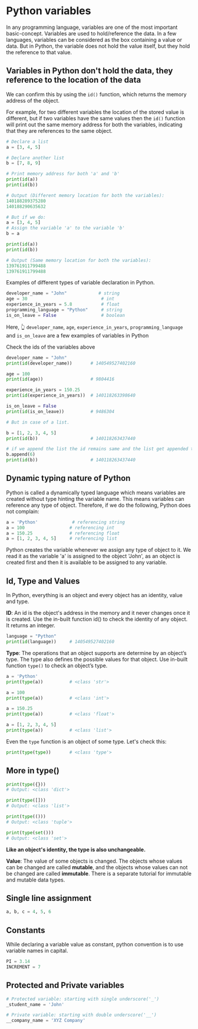 # Python variables

In any programming language, variables are one of the most important basic-concept. Variables are used to hold/reference the data. In a few languages, variables can be considered as the box containing a value or data. But in Python, the variable does not hold the value itself, but they hold the reference to that value.

## Variables in Python don't hold the data, they reference to the location of the data

We can confirm this by using the `id()` function, which returns the memory address of the object.

For example, for two different variables the location of the stored value is different, but if two variables have the same values then the `id()` function will print out the same memory address for both the variables, indicating that they are references to the same object.

```python
# Declare a list
a = [3, 4, 5]

# Declare another list
b = [7, 8, 9]

# Print memory address for both 'a' and 'b'
print(id(a))
print(id(b))

# Output (Different memory location for both the variables):
140188289375280
140188290635632

# But if we do:
a = [3, 4, 5]
# Assign the variable 'a' to the variable 'b'
b = a

print(id(a))
print(id(b))

# Output (Same memory location for both the variables):
139761911799488
139761911799488

```

Examples of different types of variable declaration in Python.

```python
developer_name = "John"            # string
age = 30                            # int
experience_in_years = 5.8           # float
programming_language = "Python"     # string
is_on_leave = False                 # boolean
```

Here, 👆 `developer_name`, `age`, `experience_in_years`, `programming_language` and `is_on_leave` are a few examples of variables in Python

Check the ids of the variables above

```python
developer_name = "John"
print(id(developer_name))       # 140549527402160

age = 100
print(id(age))                  # 9804416

experience_in_years = 150.25
print(id(experience_in_years))  # 140118263398640

is_on_leave = False
print(id(is_on_leave))          # 9486304

# But in case of a list.

b = [1, 2, 3, 4, 5]
print(id(b))                    # 140118263437440

# if we append the list the id remains same and the list get appended to the same memory location
b.append(6)
print(id(b))                    # 140118263437440
```

## Dynamic typing nature of Python

Python is called a dynamically typed language which means variables are created without type hinting the variable name. This means variables can reference any type of object. Therefore, if we do the following, Python does not complain:

```python
a = 'Python'             # referencing string
a = 100                 # referencing int
a = 150.25              # referencing float
a = [1, 2, 3, 4, 5]     # referencing list
```

Python creates the variable whenever we assign any type of object to it. We read it as the variable 'a' is assigned to the object 'John', as an object is created first and then it is available to be assigned to any variable.

## Id, Type and Values

In Python, everything is an object and every object has an identity, value and type.

**ID**: An id is the object's address in the memory and it never changes once it is created. Use the in-built function id() to check the identity of any object. It returns an integer.

```python
language = "Python"
print(id(language))     # 140549527402160
```

**Type**: The operations that an object supports are determine by an object’s type. The type also defines the possible values for that object. Use in-built function `type()` to check an object’s type.

```python
a = 'Python'
print(type(a))          # <class 'str'>

a = 100
print(type(a))          # <class 'int'>

a = 150.25
print(type(a))          # <class 'float'>

a = [1, 2, 3, 4, 5]
print(type(a))          # <class 'list'>
```

Even the `type` function is an object of some type. Let's check this:

```python
print(type(type))       # <class 'type'>
```

## More in type()

```python
print(type({}))
# Output: <class 'dict'>

print(type([]))
# Output: <class 'list'>

print(type(()))
# Output: <class 'tuple'>

print(type(set()))
# Output: <class 'set'>
```

**Like an object's identity, the type is also unchangeable.**

**Value**: The value of some objects is changed. The objects whose values can be changed are called **mutable**, and the objects whose values can not be changed are called **immutable**. There is a separate tutorial for immutable and mutable data types.

## Single line assignment

```python
a, b, c = 4, 5, 6
```

## Constants

While declaring a variable value as constant, python convention is to use variable names in capital.

```python
PI = 3.14
INCREMENT = 7
```

## Protected and Private variables

```python
# Protected variable: starting with single underscore('_')
_student_name = 'John'

# Private variable: starting with double underscore('__')
__company_name = 'XYZ Company'
```
